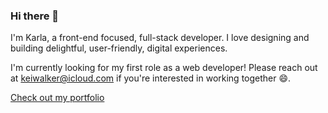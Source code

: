 ### Hi there 👋

I'm Karla, a front-end focused, full-stack developer. I love designing and building delightful, user-friendly, digital experiences. 

I'm currently looking for my first role as a web developer! Please reach out at <keiwalker@icloud.com> if you're interested in working together 😄.

[Check out my portfolio](https://karla.codes)

<!--
**karla-codes/karla-codes** is a ✨ _special_ ✨ repository because its `README.md` (this file) appears on your GitHub profile.

Here are some ideas to get you started:

- 🔭 I’m currently working on ...
- 🌱 I’m currently learning ...
- 👯 I’m looking to collaborate on ...
- 🤔 I’m looking for help with ...
- 💬 Ask me about ...
- 📫 How to reach me: ...
- 😄 Pronouns: ...
- ⚡ Fun fact: ...
-->
